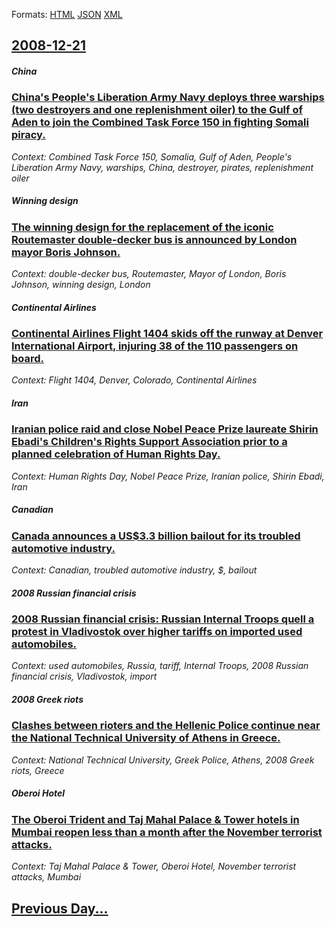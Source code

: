 
Formats: [HTML](2008/12/21/index.html)  [JSON](2008/12/21/index.json)  [XML](2008/12/21/index.xml)  

## [2008-12-21](/news/2008/12/21/index.md)

##### China
### [ China's People's Liberation Army Navy deploys three warships (two destroyers and one replenishment oiler) to the Gulf of Aden to join the Combined Task Force 150 in fighting Somali piracy. ](/news/2008/12/21/china-s-people-s-liberation-army-navy-deploys-three-warships-two-destroyers-and-one-replenishment-oiler-to-the-gulf-of-aden-to-join-the-c.md)
_Context: Combined Task Force 150, Somalia, Gulf of Aden, People's Liberation Army Navy, warships, China, destroyer, pirates, replenishment oiler_

##### Winning design
### [ The winning design for the replacement of the iconic Routemaster double-decker bus is announced by London mayor Boris Johnson. ](/news/2008/12/21/the-winning-design-for-the-replacement-of-the-iconic-routemaster-double-decker-bus-is-announced-by-london-mayor-boris-johnson.md)
_Context: double-decker bus, Routemaster, Mayor of London, Boris Johnson, winning design, London_

##### Continental Airlines
### [ Continental Airlines Flight 1404 skids off the runway at Denver International Airport, injuring 38 of the 110 passengers on board. ](/news/2008/12/21/continental-airlines-flight-1404-skids-off-the-runway-at-denver-international-airport-injuring-38-of-the-110-passengers-on-board.md)
_Context: Flight 1404, Denver, Colorado, Continental Airlines_

##### Iran
### [ Iranian police raid and close Nobel Peace Prize laureate Shirin Ebadi's Children's Rights Support Association prior to a planned celebration of Human Rights Day. ](/news/2008/12/21/iranian-police-raid-and-close-nobel-peace-prize-laureate-shirin-ebadi-s-children-s-rights-support-association-prior-to-a-planned-celebratio.md)
_Context: Human Rights Day, Nobel Peace Prize, Iranian police, Shirin Ebadi, Iran_

##### Canadian
### [ Canada announces a US$3.3 billion bailout for its troubled automotive industry. ](/news/2008/12/21/canada-announces-a-us-3-3-billion-bailout-for-its-troubled-automotive-industry.md)
_Context: Canadian, troubled automotive industry, $, bailout_

##### 2008 Russian financial crisis
### [ 2008 Russian financial crisis: Russian Internal Troops quell a protest in Vladivostok over higher tariffs on imported used automobiles. ](/news/2008/12/21/2008-russian-financial-crisis-russian-internal-troops-quell-a-protest-in-vladivostok-over-higher-tariffs-on-imported-used-automobiles.md)
_Context: used automobiles, Russia, tariff, Internal Troops, 2008 Russian financial crisis, Vladivostok, import_

##### 2008 Greek riots
### [ Clashes between rioters and the Hellenic Police continue near the National Technical University of Athens in Greece. ](/news/2008/12/21/clashes-between-rioters-and-the-hellenic-police-continue-near-the-national-technical-university-of-athens-in-greece.md)
_Context: National Technical University, Greek Police, Athens, 2008 Greek riots, Greece_

##### Oberoi Hotel
### [ The Oberoi Trident and Taj Mahal Palace & Tower hotels in Mumbai reopen less than a month after the November terrorist attacks. ](/news/2008/12/21/the-oberoi-trident-and-taj-mahal-palace-tower-hotels-in-mumbai-reopen-less-than-a-month-after-the-november-terrorist-attacks.md)
_Context: Taj Mahal Palace & Tower, Oberoi Hotel, November terrorist attacks, Mumbai_

## [Previous Day...](/news/2008/12/20/index.md)

